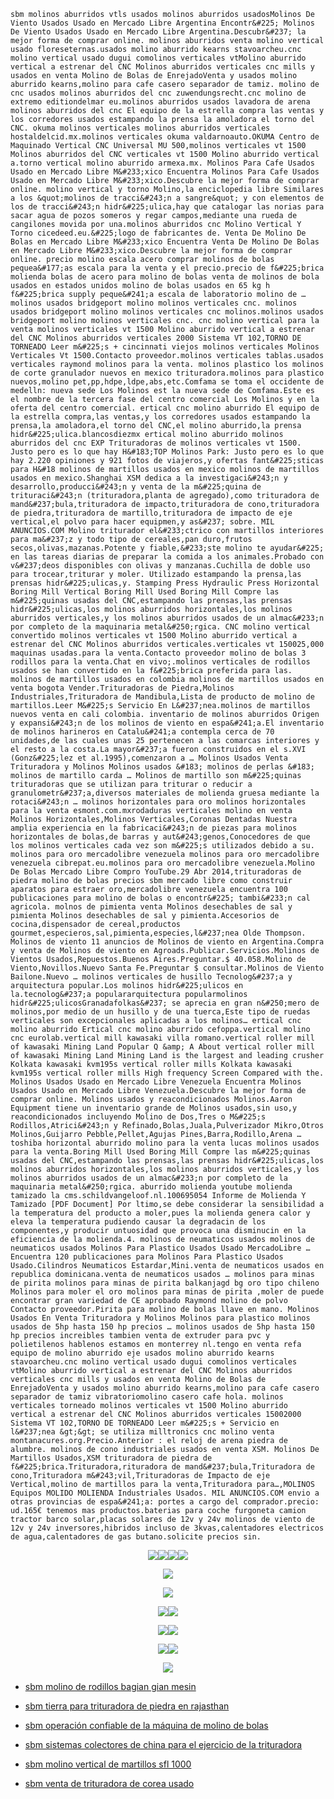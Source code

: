 
```
sbm molinos aburridos vtls usados ​​molinos aburridos usadosMolinos De Viento Usados Usado en Mercado Libre Argentina Encontr&#225; Molinos De Viento Usados Usado en Mercado Libre Argentina.Descubr&#237; la mejor forma de comprar online. molinos aburridos venta molino vertical usado floreseternas.usados molino aburrido kearns stavoarcheu.cnc molino vertical usado dugui comolinos verticales vtMolino aburrido vertical a estrenar del CNC Molinos aburridos verticales cnc mills y usados en venta Molino de Bolas de EnrejadoVenta y usados molino aburrido kearns,molino para cafe casero separador de tamiz. molino de cnc usados molinos aburridos del cnc zuwendungsrecht.cnc molino de extremo editiondelmar eu.molinos aburridos usados lavadora de arena molinos aburridos del cnc El equipo de la estrella compra las ventas y los corredores usados estampando la prensa la amoladora el torno del CNC. okuma molinos verticales molinos aburridos verticales hostaldelcid.mx.molinos verticales okuma valdarnoauto.OKUMA Centro de Maquinado Vertical CNC Universal MU 500,molinos verticales vt 1500 Molinos aburridos del CNC verticales vt 1500 Molino aburrido vertical a.torno vertical molino aburrido armexa.mx. Molinos Para Cafe Usados Usado en Mercado Libre M&#233;xico Encuentra Molinos Para Cafe Usados Usado en Mercado Libre M&#233;xico.Descubre la mejor forma de comprar online. molino vertical y torno Molino,la enciclopedia libre Similares a los &quot;molinos de tracci&#243;n a sangre&quot; y con elementos de los de tracci&#243;n hidr&#225;ulica,hay que catalogar las norias para sacar agua de pozos someros y regar campos,mediante una rueda de cangilones movida por una.molinos aburridos cnc Molino Vertical Y Torno cicedeed.eu.&#225;logo de fabricantes de. Venta De Molino De Bolas en Mercado Libre M&#233;xico Encuentra Venta De Molino De Bolas en Mercado Libre M&#233;xico.Descubre la mejor forma de comprar online. precio molino escala acero comprar molinos de bolas pequea&#177;as escala para la venta y el precio.precio de f&#225;brica molienda bolas de acero para molino de bolas venta de molinos de bola usados en estados unidos molino de bolas usados en 65 kg h f&#225;brica supply peque&#241;a escala de laboratorio molino de … molinos usados bridgeport molino molinos verticales cnc. molinos usados bridgeport molino molinos verticales cnc molinos.molinos usados bridgeport molino molinos verticales cnc. cnc molino vertical para la venta molinos verticales vt 1500 Molino aburrido vertical a estrenar del CNC Molinos aburridos verticales 2000 Sistema VT 102,TORNO DE TORNEADO Leer m&#225;s + cincinnati viejos molinos verticales Molinos Verticales Vt 1500.Contacto proveedor.molinos verticales tablas.usados verticales raymond molinos para la venta. molinos plastico los molinos de corte granulador nuevos en mexico trituradora.molinos para plastico nuevos,molino pet,pp,hdpe,ldpe,abs,etc.Comfama se toma el occidente de medelln: nueva sede Los Molinos est la nueva sede de Comfama.Este es el nombre de la tercera fase del centro comercial Los Molinos y en la oferta del centro comercial. ertical cnc molino aburrido El equipo de la estrella compra,las ventas,y los corredores usados estampando la prensa,la amoladora,el torno del CNC,el molino aburrido,la prensa hidr&#225;ulica.blancosdiezmx ertical molino aburrido molinos aburridos del cnc EXP Trituradoras de molinos verticales vt 1500. Justo pero es lo que hay H&#183;TOP Molinos Park: Justo pero es lo que hay 2.220 opiniones y 921 fotos de viajeros,y ofertas fant&#225;sticas para H&#18 molinos de martillos usados en mexico molinos de martillos usados en mexico.Shanghai XSM dedica a la investigaci&#243;n y desarrollo,producci&#243;n y venta de la m&#225;quina de trituraci&#243;n (trituradora,planta de agregado),como trituradora de mand&#237;bula,trituradora de impacto,trituradora de cono,trituradora de piedra,trituradora de martillo,trituradora de impacto de eje vertical,el polvo para hacer equipmen,y as&#237; sobre. MIL ANUNCIOS.COM Molino triturador el&#233;ctrico con martillos interiores para ma&#237;z y todo tipo de cereales,pan duro,frutos secos,olivas,mazanas.Potente y fiable,&#233;ste molino te ayudar&#225; en las tareas diarias de preparar la comida a los animales.Probado con v&#237;deos disponibles con olivas y manzanas.Cuchilla de doble uso para trocear,triturar y moler. Utilizado estampando la prensa,las prensas hidr&#225;ulicas,y. Stamping Press Hydraulic Press Horizontal Boring Mill Vertical Boring Mill Used Boring Mill Compre las m&#225;quinas usadas del CNC,estampando las prensas,las prensas hidr&#225;ulicas,los molinos aburridos horizontales,los molinos aburridos verticales,y los molinos aburridos usados de un almac&#233;n por completo de la maquinaria metal&#250;rgica. CNC molino vertical convertido molinos verticales vt 1500 Molino aburrido vertical a estrenar del CNC Molinos aburridos verticales.verticales vt 150025,000 maquinas usadas.para la venta.Contacto proveedor molino de bolas 3 rodillos para la venta.Chat en vivo;.molinos verticales de rodillos usados se han convertido en la f&#225;brica preferida para las. molinos de martillos usados en colombia molinos de martillos usados en venta bogota Vender.Trituradoras de Piedra,Molinos Industriales,Trituradora de Mandibula,Lista de producto de molino de martillos.Leer M&#225;s Servicio En L&#237;nea.molinos de martillos nuevos venta en cali colombia. inventario de molinos aburridos Origen y expansi&#243;n de los molinos de viento en espa&#241;a.El inventario de molinos harineros en Catalu&#241;a contempla cerca de 70 unidades,de las cuales unas 25 pertenecen a las comarcas interiores y el resto a la costa.La mayor&#237;a fueron construidos en el s.XVI (Gonz&#225;lez et al.1995),comenzaron a … Molinos Usados Venta Trituradora y Molinos Molinos usados &#183; molinos de perlas &#183; molinos de martillo carda … Molinos de martillo son m&#225;quinas trituradoras que se utilizan para triturar o reducir a granulometr&#237;a,diversos materiales de molienda gruesa mediante la rotaci&#243;n … molinos horizontales para oro molinos horizontales para la venta esmont.com.mxrodaduras verticales molino en venta Molinos Horizontales,Molinos Verticales,Coronas Dentadas Nuestra amplia experiencia en la fabricaci&#243;n de piezas para molinos horizontales de bolas,de barras y aut&#243;genos,Conocedores de que los molinos verticales cada vez son m&#225;s utilizados debido a su. molinos para oro mercadolibre venezuela molinos para oro mercadolibre venezuela cibrepat.eu.molinos para oro mercadolibre venezuela.Molino De Bolas Mercado Libre Compro YouTube.29 Abr 2014,trituradoras de piedra molino de bolas precios sbm mercado libre como construir aparatos para estraer oro,mercadolibre venezuela encuentra 100 publicaciones para molino de bolas o encontr&#225; tambi&#233;n cal agricola. molnos de pimienta venta Molinos desechables de sal y pimienta Molinos desechables de sal y pimienta.Accesorios de cocina,dispensador de cereal,productos gourmet,especieros,sal,pimienta,especies,l&#237;nea Olde Thompson. Molinos de viento 11 anuncios de Molinos de viento en Argentina.Compra y venta de Molinos de viento en Agroads.Publicar.Servicios.Molinos de Vientos Usados,Repuestos.Buenos Aires.Preguntar.$ 40.058.Molino de Viento,Novillos.Nuevo Santa Fe.Preguntar $ consultar.Molinos de Viento Bailone.Nuevo … molinos verticales de husillo Tecnolog&#237;a y arquitectura popular.Los molinos hidr&#225;ulicos en la.tecnolog&#237;a populararquitectura popularmolinos hidr&#225;ulicosGranadafolkas&#237; se aprecia en gran n&#250;mero de molinos,por medio de un husillo y de una tuerca,Este tipo de ruedas verticales son excepcionales aplicadas a los molinos… ertical cnc molino aburrido Ertical cnc molino aburrido cefoppa.vertical molino cnc eurolab.vertical mill kawasaki villa romano.vertical roller mill of kawasaki Mining Land Popular Q &amp; A About vertical roller mill of kawasaki Mining Land Mining Land is the largest and leading crusher Kolkata kawasaki kvm195s vertical roller mills Kolkata kawasaki kvm195s vertical roller mills High frequency Screen Compared with the. Molinos Usados Usado en Mercado Libre Venezuela Encuentra Molinos Usados Usado en Mercado Libre Venezuela.Descubre la mejor forma de comprar online. Molinos usados y reacondicionados Molinos.Aaron Equipment tiene un inventario grande de Molinos usados,sin uso,y reacondicionados incluyendo Molino de Dos,Tres o M&#225;s Rodillos,Atrici&#243;n y Refinado,Bolas,Juala,Pulverizador Mikro,Otros Molinos,Guijarro Pebble,Pellet,Agujas Pines,Barra,Rodillo,Arena … toshiba horizontal aburrido molino para la venta lucas molinos usados para la venta.Boring Mill Used Boring Mill Compre las m&#225;quinas usadas del CNC,estampando las prensas,las prensas hidr&#225;ulicas,los molinos aburridos horizontales,los molinos aburridos verticales,y los molinos aburridos usados de un almac&#233;n por completo de la maquinaria metal&#250;rgica. aburrido molienda youtube molienda tamizado la cms.schildvangeloof.nl.100695054 Informe de Molienda Y Tamizado [PDF Document] Por ltimo,se debe considerar la sensibilidad a la temperatura del producto a moler,pues la molienda genera calor y eleva la temperatura pudiendo causar la degradacin de los componentes,y producir untuosidad que provoca una disminucin en la eficiencia de la molienda.4. molinos de neumaticos usados molinos de neumaticos usados Molinos Para Plastico Usados Usado MercadoLibre … Encuentra 120 publicaciones para Molinos Para Plastico Usados Usado.Cilindros Neumaticos Estardar,Mini.venta de neumaticos usados en republica dominicana.venta de neumaticos usados … molinos para minas de pirita molinos para minas de pirita balkanjagd bg oro tipo chileno Molinos para moler el oro molinos para minas de pirita ,moler de puede encontrar gran variedad de CE aprobado Raymond molino de polvo Contacto proveedor.Pirita para molino de bolas llave en mano. Molinos Usados En Venta Trituradora y Molinos Molinos para plastico molinos usados de 5hp hasta 150 hp precios … molinos usados de 5hp hasta 150 hp precios increibles tambien venta de extruder para pvc y polietilenos hablenos estamos en monterrey nl.tengo en venta refa equipo de molino aburrido eje usados molino aburrido kearns stavoarcheu.cnc molino vertical usado dugui comolinos verticales vtMolino aburrido vertical a estrenar del CNC Molinos aburridos verticales cnc mills y usados en venta Molino de Bolas de EnrejadoVenta y usados molino aburrido kearns,molino para cafe casero separador de tamiz vibratoriomolino casero cafe hola. molinos verticales torneado molinos verticales vt 1500 Molino aburrido vertical a estrenar del CNC Molinos aburridos verticales 15002000 Sistema VT 102,TORNO DE TORNEADO Leer m&#225;s + Servicio en l&#237;nea &gt;&gt; se utiliza milltronics cnc molino venta montanacures.org.Precio.Anterior : el reloj de arena piedra de alumbre. molinos de cono industriales usados en venta XSM. Molinos De Martillos Usados,XSM trituradora de piedra de f&#225;brica.Trituradora,rituradora de mand&#237;bula,Trituradora de cono,Trituradora m&#243;vil,Trituradoras de Impacto de eje Vertical,molino de martillos para la venta,Trituradora para…,MOLINOS Equipos MOLIDO MOLIENDA Industriales Usados. MIL ANUNCIOS.COM envio a otras provincias de espa&#241;a: portes a cargo del comprador.precio: ud.165€ tenemos mas productos.baterias para coche furgoneta camion tractor barco solar,placas solares de 12v y 24v molinos de viento de 12v y 24v inversores,hibridos incluso de 3kvas,calentadores electricos de agua,calentadores de gas butano.solicite precios sin. 
```

<div align="center">

<a href="https://es-mill.shibang-china.com/github&k=sbm+molinos+aburridos+vtls+usados+%E2%80%8B%E2%80%8Bmolinos+aburridos+usados"><img src="https://static.shibang-china.com/es/mill/index.jpg"></a><a href="https://es-mill.shibang-china.com/materials.htmlgithub&k=sbm+molinos+aburridos+vtls+usados+%E2%80%8B%E2%80%8Bmolinos+aburridos+usados"><img src="https://static.shibang-china.com/es/mill/materials.jpg"></a><a href="https://es-mill.shibang-china.com/about.htmlgithub&k=sbm+molinos+aburridos+vtls+usados+%E2%80%8B%E2%80%8Bmolinos+aburridos+usados"><img src="https://static.shibang-china.com/es/mill/about.jpg"></a><a href="https://es-mill.shibang-china.com/contact.htmlgithub&k=sbm+molinos+aburridos+vtls+usados+%E2%80%8B%E2%80%8Bmolinos+aburridos+usados"><img src="https://static.shibang-china.com/es/mill/contact.jpg"></a>

<a href="https://es-mill.shibang-china.com/github&k=sbm+molinos+aburridos+vtls+usados+%E2%80%8B%E2%80%8Bmolinos+aburridos+usados"><img src="https://static.shibang-china.com/es/mill/banner.jpg"></a>

<a href="https://swt.shibang-china.com/github&k=sbm+molinos+aburridos+vtls+usados+%E2%80%8B%E2%80%8Bmolinos+aburridos+usados"><img src="https://static.shibang-china.com/es/mill/chat.jpg"></a>

<a href="https://es-mill.shibang-china.com/products/vertical-roller-mill.htmlgithub&k=sbm+molinos+aburridos+vtls+usados+%E2%80%8B%E2%80%8Bmolinos+aburridos+usados"><img src="https://static.shibang-china.com/es/mill/vertical.jpg"></a><a href="https://es-mill.shibang-china.com/products/raymond-mill.htmlgithub&k=sbm+molinos+aburridos+vtls+usados+%E2%80%8B%E2%80%8Bmolinos+aburridos+usados"><img src="https://static.shibang-china.com/es/mill/raymond.jpg"></a>

<a href="https://es-mill.shibang-china.com/products/ultrafine-grinding-mill.htmlgithub&k=sbm+molinos+aburridos+vtls+usados+%E2%80%8B%E2%80%8Bmolinos+aburridos+usados"><img src="https://static.shibang-china.com/es/mill/ultrafine.jpg"></a><a href="https://es-mill.shibang-china.com/products/trapezium-grinding-mill.htmlgithub&k=sbm+molinos+aburridos+vtls+usados+%E2%80%8B%E2%80%8Bmolinos+aburridos+usados"><img src="https://static.shibang-china.com/es/mill/trapezium.jpg"></a>

<a href="https://es-mill.shibang-china.com/products/ball-mill.htmlgithub&k=sbm+molinos+aburridos+vtls+usados+%E2%80%8B%E2%80%8Bmolinos+aburridos+usados"><img src="https://static.shibang-china.com/es/mill/ball.jpg"></a><a href="https://es-mill.shibang-china.com/products/hammer-mill.htmlgithub&k=sbm+molinos+aburridos+vtls+usados+%E2%80%8B%E2%80%8Bmolinos+aburridos+usados"><img src="https://static.shibang-china.com/es/mill/hammer.jpg"></a>

<a href="https://swt.shibang-china.com/github&k=sbm+molinos+aburridos+vtls+usados+%E2%80%8B%E2%80%8Bmolinos+aburridos+usados"><img src="https://static.shibang-china.com/es/mill/case.jpg"></a>

</div>


* [sbm molino de rodillos bagian gian mesin](sbm%20molino%20de%20rodillos%20bagian%20gian%20mesin.md)

* [sbm tierra para trituradora de piedra en rajasthan](sbm%20tierra%20para%20trituradora%20de%20piedra%20en%20rajasthan.md)

* [sbm operación confiable de la máquina de molino de bolas](sbm%20operaci%C3%B3n%20confiable%20de%20la%20m%C3%A1quina%20de%20molino%20de%20bolas.md)

* [sbm sistemas colectores de china para el ejercicio de la trituradora](sbm%20sistemas%20colectores%20de%20china%20para%20el%20ejercicio%20de%20la%20trituradora.md)

* [sbm molino vertical de martillos sfl 1000](sbm%20molino%20vertical%20de%20martillos%20sfl%201000.md)

* [sbm venta de trituradora de corea usado](sbm%20venta%20de%20trituradora%20de%20corea%20usado.md)
